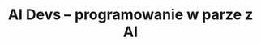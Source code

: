 ---
title: "AI Devs – programowanie w parze z AI"
by: "Gospodarczyk & Mrugalski"
certificate: ""
weight: 60
url: kontakt/kursy/ai-devs/
---